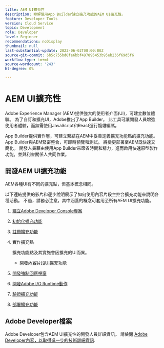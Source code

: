 ```yaml
---
title: AEM UI擴充性
description: 瞭解使用App Builder建立擴充功能的AEM UI擴充性。
feature: Developer Tools
version: Cloud Service
topic: Development
role: Developer
level: Beginner
recommendations: noDisplay
thumbnail: null
last-substantial-update: 2023-06-02T00:00:00Z
source-git-commit: 6b5c755bd8fe6bbf497895453b95eb236f69d5f6
workflow-type: tm+mt
source-wordcount: '243'
ht-degree: 0%

---
```



# AEM UI擴充性

Adobe Experience Manager (AEM)提供強大的使用者介面(UI)，可建立數位體驗。 為了自訂和擴充UI，Adobe推出了App Builder。 此工具可讓開發人員增強使用者體驗，而無需使用JavaScript和React進行複雜編碼。

App Builder提供實作層，可建立繫結在AEM中妥善定義擴充功能點的擴充功能。 App Builder與AEM緊密整合，可即時預覽和測試。 將變更部署至AEM既快速又簡化。 開發人員藉由使用App Builder來節省時間和精力，進而啟用快速原型製作功能，並與利害關係人共同作業。

## 開發AEM UI擴充功能

AEM各種UI有不同的擴充點，但基本概念相同。

以下連結提供的影片和逐步說明展示了如何使用內容片段主控台擴充功能來說明各種活動。 不過，請務必注意，其中涵蓋的概念可套用至所有AEM UI擴充功能。

1. [建立Adobe Developer Console專案](./adobe-developer-console-project.md)
1. [初始化擴充功能](./app-initialization.md)
1. [註冊擴充功能](./extension-registration.md)
1. 實作擴充點

   擴充功能點及其實施會因擴充的UI而異。

   + [開發內容片段UI擴充功能](./content-fragments/overview.md)

1. [開發強制回應視窗](./modal.md)
1. [開發Adobe I/O Runtime動作](./runtime-action.md)
1. [驗證擴充功能](./verify.md)
1. [部署擴充功能](./deploy.md)

## Adobe Developer檔案

Adobe Developer包含AEM UI擴充性的開發人員詳細資訊。 請檢閱 [Adobe Developer內容，以取得進一步的技術詳細資訊](https://developer.adobe.com/uix/docs/).
